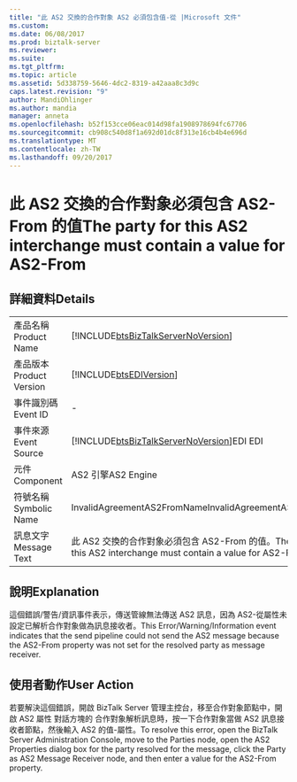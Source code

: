 ```yaml
---
title: "此 AS2 交換的合作對象 AS2 必須包含值-從 |Microsoft 文件"
ms.custom: 
ms.date: 06/08/2017
ms.prod: biztalk-server
ms.reviewer: 
ms.suite: 
ms.tgt_pltfrm: 
ms.topic: article
ms.assetid: 5d338759-5646-4dc2-8319-a42aaa8c3d9c
caps.latest.revision: "9"
author: MandiOhlinger
ms.author: mandia
manager: anneta
ms.openlocfilehash: b52f153cce06eac014d98fa1908978694fc67706
ms.sourcegitcommit: cb908c540d8f1a692d01dc8f313e16cb4b4e696d
ms.translationtype: MT
ms.contentlocale: zh-TW
ms.lasthandoff: 09/20/2017
---
```

# <a name="the-party-for-this-as2-interchange-must-contain-a-value-for-as2-from"></a><span data-ttu-id="e1ee2-102">此 AS2 交換的合作對象必須包含 AS2-From 的值</span><span class="sxs-lookup"><span data-stu-id="e1ee2-102">The party for this AS2 interchange must contain a value for AS2-From</span></span>
## <a name="details"></a><span data-ttu-id="e1ee2-103">詳細資料</span><span class="sxs-lookup"><span data-stu-id="e1ee2-103">Details</span></span>  
  
|||  
|-|-|  
|<span data-ttu-id="e1ee2-104">產品名稱</span><span class="sxs-lookup"><span data-stu-id="e1ee2-104">Product Name</span></span>|[!INCLUDE[btsBizTalkServerNoVersion](../includes/btsbiztalkservernoversion-md.md)]|  
|<span data-ttu-id="e1ee2-105">產品版本</span><span class="sxs-lookup"><span data-stu-id="e1ee2-105">Product Version</span></span>|[!INCLUDE[btsEDIVersion](../includes/btsediversion-md.md)]|  
|<span data-ttu-id="e1ee2-106">事件識別碼</span><span class="sxs-lookup"><span data-stu-id="e1ee2-106">Event ID</span></span>|-|  
|<span data-ttu-id="e1ee2-107">事件來源</span><span class="sxs-lookup"><span data-stu-id="e1ee2-107">Event Source</span></span>|[!INCLUDE[btsBizTalkServerNoVersion](../includes/btsbiztalkservernoversion-md.md)]<span data-ttu-id="e1ee2-108">EDI</span><span class="sxs-lookup"><span data-stu-id="e1ee2-108"> EDI</span></span>|  
|<span data-ttu-id="e1ee2-109">元件</span><span class="sxs-lookup"><span data-stu-id="e1ee2-109">Component</span></span>|<span data-ttu-id="e1ee2-110">AS2 引擎</span><span class="sxs-lookup"><span data-stu-id="e1ee2-110">AS2 Engine</span></span>|  
|<span data-ttu-id="e1ee2-111">符號名稱</span><span class="sxs-lookup"><span data-stu-id="e1ee2-111">Symbolic Name</span></span>|<span data-ttu-id="e1ee2-112">InvalidAgreementAS2FromName</span><span class="sxs-lookup"><span data-stu-id="e1ee2-112">InvalidAgreementAS2FromName</span></span>|  
|<span data-ttu-id="e1ee2-113">訊息文字</span><span class="sxs-lookup"><span data-stu-id="e1ee2-113">Message Text</span></span>|<span data-ttu-id="e1ee2-114">此 AS2 交換的合作對象必須包含 AS2-From 的值。</span><span class="sxs-lookup"><span data-stu-id="e1ee2-114">The party for this AS2 interchange must contain a value for AS2-From.</span></span>|  
  
## <a name="explanation"></a><span data-ttu-id="e1ee2-115">說明</span><span class="sxs-lookup"><span data-stu-id="e1ee2-115">Explanation</span></span>  
 <span data-ttu-id="e1ee2-116">這個錯誤/警告/資訊事件表示，傳送管線無法傳送 AS2 訊息，因為 AS2-從屬性未設定已解析合作對象做為訊息接收者。</span><span class="sxs-lookup"><span data-stu-id="e1ee2-116">This Error/Warning/Information event indicates that the send pipeline could not send the AS2 message because the AS2-From property was not set for the resolved party as message receiver.</span></span>  
  
## <a name="user-action"></a><span data-ttu-id="e1ee2-117">使用者動作</span><span class="sxs-lookup"><span data-stu-id="e1ee2-117">User Action</span></span>  
 <span data-ttu-id="e1ee2-118">若要解決這個錯誤，開啟 BizTalk Server 管理主控台，移至合作對象節點中，開啟 AS2 屬性 對話方塊的 合作對象解析訊息時，按一下合作對象當做 AS2 訊息接收者節點，然後輸入 AS2 的值-屬性。</span><span class="sxs-lookup"><span data-stu-id="e1ee2-118">To resolve this error, open the BizTalk Server Administration Console, move to the Parties node, open the AS2 Properties dialog box for the party resolved for the message, click the Party as AS2 Message Receiver node, and then enter a value for the AS2-From property.</span></span>